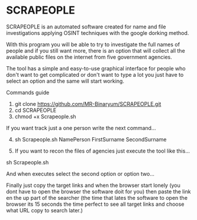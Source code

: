 # SCRAPEOPLE

SCRAPEOPLE is an automated software created for name and file investigations applying OSINT techniques with the google dorking method.

With this program you will be able to try to investigate the full names of people and if you still want more, there is an option that will collect all the available public files on the internet from five government agencies.

The tool has a simple and easy-to-use graphical interface for people who don't want to get complicated or don't want to type a lot you just have to select an option and the same will start working.




Commands guide

1. git clone https://github.com/MR-Binaryum/SCRAPEOPLE.git
2. cd SCRAPEOPLE
3. chmod +x Scrapeople.sh

If you want track just a one person write the next command...

4. sh Scrapeople.sh NamePerson FirstSurname SecondSurname

5. If you want to recon the files of agencies just execute the tool like this...

sh Scrapeople.sh

And when executes select the second option or option two...

Finally just copy the target links and when the browser start lonely (you dont have to open the browser the software doit for you) then paste the link en the up part of the searcher (the time that lates the software to open the browser its 15 seconds the time perfect to see all target links and choose what URL copy to search later.)
